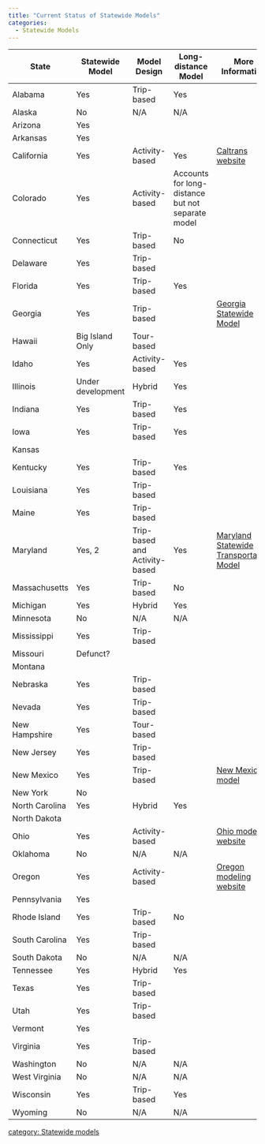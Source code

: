 ```yaml
---
title: "Current Status of Statewide Models"
categories:
  - Statewide Models
---
```



| State          | Statewide Model   | Model Design                  | Long-distance Model                               | More Information                                                                                                                |
|----------------|-------------------|-------------------------------|---------------------------------------------------|---------------------------------------------------------------------------------------------------------------------------------|
| Alabama        | Yes               | Trip-based                    | Yes                                               |                                                                                                                                 |
| Alaska         | No                | N/A                           | N/A                                               |                                                                                                                                 |
| Arizona        | Yes               |                               |                                                   |                                                                                                                                 |
| Arkansas       | Yes               |                               |                                                   |                                                                                                                                 |
| California     | Yes               | Activity-based                | Yes                                               | [Caltrans website](http://www.dot.ca.gov/hq/tpp/offices/omsp/statewide_modeling/cstdm.html)                                     |
| Colorado       | Yes               | Activity-based                | Accounts for long-distance but not separate model |                                                                                                                                 |
| Connecticut    | Yes               | Trip-based                    | No                                                |                                                                                                                                 |
| Delaware       | Yes               | Trip-based                    |                                                   |                                                                                                                                 |
| Florida        | Yes               | Trip-based                    | Yes                                               |                                                                                                                                 |
| Georgia        | Yes               | Trip-based                    |                                                   | [Georgia Statewide Model](Georgia_Statewide_Model)                                                                   |
| Hawaii         | Big Island Only   | Tour-based                    |                                                   |                                                                                                                                 |
| Idaho          | Yes               | Activity-based                | Yes                                               |                                                                                                                                 |
| Illinois       | Under development | Hybrid                        | Yes                                               |                                                                                                                                 |
| Indiana        | Yes               | Trip-based                    | Yes                                               |                                                                                                                                 |
| Iowa           | Yes               | Trip-based                    | Yes                                               |                                                                                                                                 |
| Kansas         |                   |                               |                                                   |                                                                                                                                 |
| Kentucky       | Yes               | Trip-based                    | Yes                                               |                                                                                                                                 |
| Louisiana      | Yes               | Trip-based                    |                                                   |                                                                                                                                 |
| Maine          | Yes               | Trip-based                    |                                                   |                                                                                                                                 |
| Maryland       | Yes, 2            | Trip-based and Activity-based | Yes                                               | [Maryland Statewide Transportation Model](Maryland_Statewide_Transportation_Model)                                   |
| Massachusetts  | Yes               | Trip-based                    | No                                                |                                                                                                                                 |
| Michigan       | Yes               | Hybrid                        | Yes                                               |                                                                                                                                 |
| Minnesota      | No                | N/A                           | N/A                                               |                                                                                                                                 |
| Mississippi    | Yes               | Trip-based                    |                                                   |                                                                                                                                 |
| Missouri       | Defunct?          |                               |                                                   |                                                                                                                                 |
| Montana        |                   |                               |                                                   |                                                                                                                                 |
| Nebraska       | Yes               | Trip-based                    |                                                   |                                                                                                                                 |
| Nevada         | Yes               | Trip-based                    |                                                   |                                                                                                                                 |
| New Hampshire  | Yes               | Tour-based                    |                                                   |                                                                                                                                 |
| New Jersey     | Yes               | Trip-based                    |                                                   |                                                                                                                                 |
| New Mexico     | Yes               | Trip-based                    |                                                   | [New Mexico model](http://onlinepubs.trb.org/onlinepubs/archive/conferences/2008/statewide/pdf/newmexico.pdf)                   |
| New York       | No                |                               |                                                   |                                                                                                                                 |
| North Carolina | Yes               | Hybrid                        | Yes                                               |                                                                                                                                 |
| North Dakota   |                   |                               |                                                   |                                                                                                                                 |
| Ohio           | Yes               | Activity-based                |                                                   | [Ohio modeling website](http://www.dot.state.oh.us/Divisions/Planning/SPR/ModelForecastingUnit/Pages/TravelDemandModeling.aspx) |
| Oklahoma       | No                | N/A                           | N/A                                               |                                                                                                                                 |
| Oregon         | Yes               | Activity-based                |                                                   | [Oregon modeling website](https://github.com/tlumip/tlumip/wiki)                                       |
| Pennsylvania   | Yes               |                               |                                                   |                                                                                                                                 |
| Rhode Island   | Yes               | Trip-based                    | No                                                |                                                                                                                                 |
| South Carolina | Yes               | Trip-based                    |                                                   |                                                                                                                                 |
| South Dakota   | No                | N/A                           | N/A                                               |                                                                                                                                 |
| Tennessee      | Yes               | Hybrid                        | Yes                                               |                                                                                                                                 |
| Texas          | Yes               | Trip-based                    |                                                   |                                                                                                                                 |
| Utah           | Yes               | Trip-based                    |                                                   |                                                                                                                                 |
| Vermont        | Yes               |                               |                                                   |                                                                                                                                 |
| Virginia       | Yes               | Trip-based                    |                                                   |                                                                                                                                 |
| Washington     | No                | N/A                           | N/A                                               |                                                                                                                                 |
| West Virginia  | No                | N/A                           | N/A                                               |                                                                                                                                 |
| Wisconsin      | Yes               | Trip-based                    | Yes                                               |                                                                                                                                 |
| Wyoming        | No                | N/A                           | N/A                                               |                                                                                                                                 |

[category: Statewide models](category_Statewide_models)

